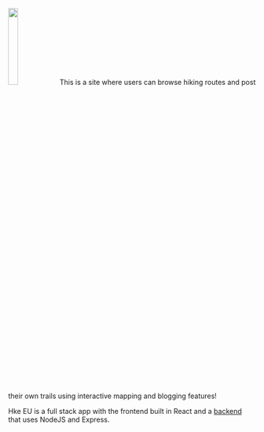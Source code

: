 <img src="https://i.imgur.com/zKCyymJ.png" width="20%">
This is a site where users can browse hiking routes and post their own trails using interactive mapping and blogging features!

Hke EU is a full stack app with the frontend built in React and a [backend](https://github.com/t0mc0llins/backend-hike-eu) that uses NodeJS and Express.
